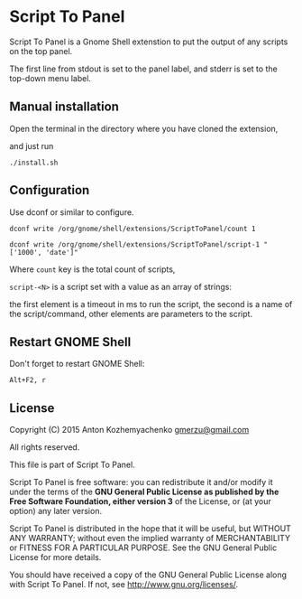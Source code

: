 Script To Panel
===============
Script To Panel is a Gnome Shell extenstion to put the output of any scripts on the top panel.

The first line from stdout is set to the panel label, and stderr is set to the top-down menu label.

Manual installation
-------------------
Open the terminal in the directory where you have cloned the extension,

and just run

`./install.sh`

Configuration
-------------
Use dconf or similar to configure.

`dconf write /org/gnome/shell/extensions/ScriptToPanel/count 1`

`dconf write /org/gnome/shell/extensions/ScriptToPanel/script-1 "['1000', 'date']"`

Where `count` key is the total count of scripts,

`script-<N>` is a script set with a value as an array of strings:

the first element is a timeout in ms to run the script,
the second is a name of the script/command,
other elements are parameters to the script.

Restart GNOME Shell
-------------------
Don't forget to restart GNOME Shell:

`Alt+F2, r`

License
------
Copyright (C) 2015 Anton Kozhemyachenko <gmerzu@gmail.com>

All rights reserved.

This file is part of Script To Panel.

Script To Panel is free software: you can redistribute it and/or modify it under the terms of the **GNU General Public License as published by the Free Software Foundation, either version 3** of the License, or (at your option) any later version.

Script To Panel is distributed in the hope that it will be useful, but WITHOUT ANY WARRANTY; without even the implied warranty of MERCHANTABILITY or FITNESS FOR A PARTICULAR PURPOSE.  See the GNU General Public License for more details.

You should have received a copy of the GNU General Public License along with Script To Panel.  If not, see <http://www.gnu.org/licenses/>.

